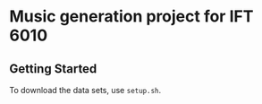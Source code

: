 # Music generation project for IFT 6010

## Getting Started
To download the data sets, use `setup.sh`.